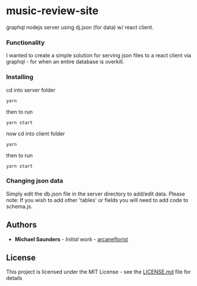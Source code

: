 # music-review-site
graphql nodejs server using dj.json (for data) w/ react client.


### Functionality

I wanted to create a simple solution for serving json files to a react client via graphql - for when
an entire database is overkill.

### Installing

cd into server folder

```
yarn
```

then to run

```
yarn start
```

now cd into client folder

```
yarn
```

then to run

```
yarn start
```

### Changing json data

Simply edit the db.json file in the server directory to add/edit data.
Please note: If you wish to add other 'tables' or fields you will need to add code to schema.js.

## Authors

* **Michael Saunders** - *Initial work* - [arcaneflorist](https://github.com/arcaneflorist)

## License

This project is licensed under the MIT License - see the [LICENSE.md](LICENSE.md) file for details
